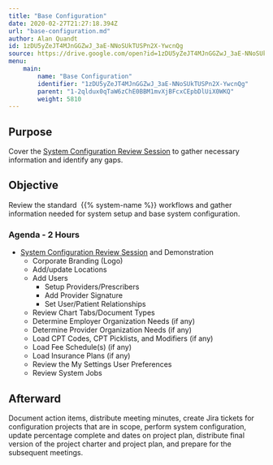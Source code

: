 ```yaml
---
title: "Base Configuration"
date: 2020-02-27T21:27:18.394Z
url: "base-configuration.md"
author: Alan Quandt
id: 1zDU5yZeJT4MJnGGZwJ_3aE-NNoSUkTUSPn2X-YwcnQg
source: https://drive.google.com/open?id=1zDU5yZeJT4MJnGGZwJ_3aE-NNoSUkTUSPn2X-YwcnQg
menu:
    main:
        name: "Base Configuration"
        identifier: "1zDU5yZeJT4MJnGGZwJ_3aE-NNoSUkTUSPn2X-YwcnQg"
        parent: "1-2qldux0qTaW6zChE0BBM1mvXjBFcxCEpbDlUiX0WKQ"
        weight: 5810
---
```

## Purpose

Cover the [System Configuration Review Session](review-session-system-configuration.md) to gather necessary information and identify any gaps.

## Objective

Review the standard  {{% system-name %}} workflows and gather information needed for system setup and base system configuration.

### Agenda - 2 Hours

* [System Configuration Review Session](review-session-system-configuration.md) and Demonstration
    * Corporate Branding (Logo)
    * Add/update Locations
    * Add Users
        * Setup Providers/Prescribers
        * Add Provider Signature
        * Set User/Patient Relationships
    * Review Chart Tabs/Document Types
    * Determine Employer Organization Needs (if any)
    * Determine Provider Organization Needs (if any)
    * Load CPT Codes, CPT Picklists, and Modifiers (if any)
    * Load Fee Schedule(s) (if any)
    * Load Insurance Plans (if any)
    * Review the My Settings User Preferences
    * Review System Jobs

## Afterward

Document action items, distribute meeting minutes, create Jira tickets for configuration projects that are in scope, perform system configuration, update percentage complete and dates on project plan, distribute final version of the project charter and project plan, and prepare for the subsequent meetings.

